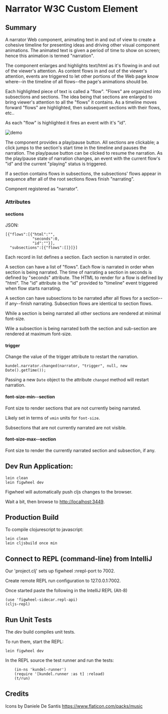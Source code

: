 # Narrator W3C Custom Element

## Summary

A narrator Web component, animating text in and out of view to create a cohesive timeline for presenting ideas and
driving other visual component animations.  The animated text is given a period of time to show on screen; hence this
animation is termed "narration".

The component enlarges and highlights text/html as it's flowing in and out of the viewer's attention.  As content flows in and out
of the viewer's attention, events are triggered to let other portions of the Web page know where--in the timeline of
all flows--the page's animations should be.

Each highlighted piece of text is called a "flow".  "Flows" are organized into subsections and sections.  The idea being
that sections are enlarged to bring viewer's attention to all the "flows" it contains.  As a timeline moves forward
"flows" are highlighted, then subsequent sections with their flows, etc..

As each "flow" is highlighted it fires an event with it's "id".

![demo](https://github.com/JakubNer/narrator-web-component/blob/master/assets/demo.gif)

The component provides a play/pause button.  All sections are clickable; a click jumps to the
section's start time in the timeline and pauses the narration.  The play/pause button can be
clicked to resume the narration.  As the play/pause state of narration changes, an event with the current flow's "id"
and the current "playing" status is triggered.

If a section contains flows in subsections, the subsections' flows appear in sequence after all of the root sections
flows finish "narrating".

Compnent registered as "narrator".

### Attributes

#### sections

JSON:

```
[{"flows":[{"html":"",
            "seconds":0,
            "id":""}],
  "subsections":[{"flows":[]}]}]
```

Each record in list defines a section.  Each section is narrated in order.

A section can have a list of "flows".  Each flow is narrated in order when section is being narrated.  The time
of narrating a section in seconds is defined by "seconds" attribute.  The HTML to render for a flow is defined by "html".
The "id" attribute is the "id" provided to "timeline" event triggered when flow starts narrating.

A section can have subsections to be narrated after all flows for a section--if any--finish narrating.  Subsection flows
are identical to section flows.

While a section is being narrated all other sections are rendered at minimal font-size.

Wile a subsection is being narrated both the section and sub-section are rendered at maximum font-size.

#### trigger

Change the value of the trigger attribute to restart the narration.

```
kundel.narrator.changed(narrator, "trigger", null, new Date().getTime());
```

Passing a new `Date` object to the attribute `changed` method will restart narration.

#### font-size-min--section

Font size to render sections that are not currently being narrated.

Likely set in terms of `vmin` units for `font-size`.

Subsections that are not currently narrated are not visible.

#### font-size-max--section

Font size to render the currently narrated section and subsection, if any.

## Dev Run Application:

```
lein clean
lein figwheel dev
```

Figwheel will automatically push cljs changes to the browser.

Wait a bit, then browse to [http://localhost:3449](http://localhost:3449).

## Production Build


To compile clojurescript to javascript:

```
lein clean
lein cljsbuild once min
```

## Connect to REPL (command-line) from IntelliJ

Our 'project.clj' sets up figwheel :nrepl-port to 7002.

Create remote REPL run configuration to 127.0.0.1:7002.

Once started paste the following in the IntelliJ REPL (Alt-8)

```
(use 'figwheel-sidecar.repl-api)
(cljs-repl)
```

## Run Unit Tests

The *dev* build compiles unit tests.

To run them, start the REPL:

```
lein figwheel dev
```

In the REPL source the test runner and run the tests:

```
    (in-ns 'kundel-runner')
    (require '[kundel.runner :as t] :reload)
    (t/run)
```

## Credits

Icons by Daniele De Santis
https://www.flaticon.com/packs/music

